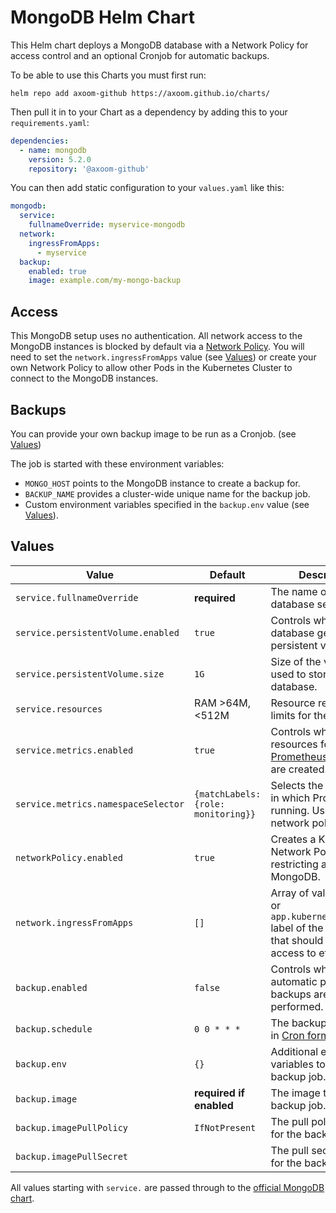 # MongoDB Helm Chart

This Helm chart deploys a MongoDB database with a Network Policy for access control and an optional Cronjob for automatic backups.

To be able to use this Charts you must first run:

    helm repo add axoom-github https://axoom.github.io/charts/

Then pull it in to your Chart as a dependency by adding this to your `requirements.yaml`:

```yaml
dependencies:
  - name: mongodb
    version: 5.2.0
    repository: '@axoom-github'
```

You can then add static configuration to your `values.yaml` like this:

```yaml
mongodb:
  service:
    fullnameOverride: myservice-mongodb
  network:
    ingressFromApps:
      - myservice
  backup:
    enabled: true
    image: example.com/my-mongo-backup
```

## Access

This MongoDB setup uses no authentication. All network access to the MongoDB instances is blocked by default via a [Network Policy](https://kubernetes.io/docs/concepts/services-networking/network-policies/). You will need to set the `network.ingressFromApps` value (see [Values](#values)) or create your own Network Policy to allow other Pods in the Kubernetes Cluster to connect to the MongoDB instances.

## Backups

You can provide your own backup image to be run as a Cronjob. (see [Values](#values))

The job is started with these environment variables:

- `MONGO_HOST` points to the MongoDB instance to create a backup for.
- `BACKUP_NAME` provides a cluster-wide unique name for the backup job.
- Custom environment variables specified in the `backup.env` value (see [Values](#values)).

## Values

| Value                               | Default                             | Description                                                                                                  |
|-------------------------------------|-------------------------------------|--------------------------------------------------------------------------------------------------------------|
| `service.fullnameOverride`          | __required__                        | The name of the database service itself.                                                                     |
| `service.persistentVolume.enabled`  | `true`                              | Controls whether the database gets a persistent volume.                                                      |
| `service.persistentVolume.size`     | `1G`                                | Size of the volume used to store the database.                                                               |
| `service.resources`                 | RAM >64M, <512M                     | Resource requests and limits for the database.                                                               |
| `service.metrics.enabled`           | `true`                              | Controls whether resources for [Prometheus Operator](https://coreos.com/operators/prometheus) are created.   |
| `service.metrics.namespaceSelector` | `{matchLabels: {role: monitoring}}` | Selects the namespace in which Prometheus is running. Used for network policy.                               |
| `networkPolicy.enabled`             | `true`                              | Creates a Kubernetes Network Policy restricting access to MongoDB.                                           |
| `network.ingressFromApps`           | `[]`                                | Array of values for `app` or `app.kubernetes.io/name` label of the services that should have access to etcd. |
| `backup.enabled`                    | `false`                             | Controls whether automatic period backups are performed.                                                     |
| `backup.schedule`                   | `0 0 * * *`                         | The backup schedule in [Cron format](https://en.wikipedia.org/wiki/Cron).                                    |
| `backup.env`                        | `{}`                                | Additional environment variables to pass to the backup job.                                                  |
| `backup.image`                      | __required if enabled__             | The image to use for backup job.                                                                             |
| `backup.imagePullPolicy`            | `IfNotPresent`                      | The pull policy to use for the backup image.                                                                 |
| `backup.imagePullSecret`            |                                     | The pull secret to use for the backup image.                                                                 |

All values starting with `service.` are passed through to the [official MongoDB chart](https://hub.kubeapps.com/charts/stable/mongodb-replicaset).
